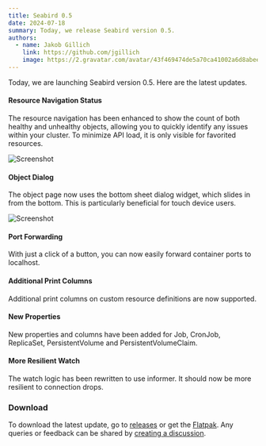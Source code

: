 ```yaml
---
title: Seabird 0.5
date: 2024-07-18
summary: Today, we release Seabird version 0.5.
authors:
  - name: Jakob Gillich
    link: https://github.com/jgillich
    image: https://2.gravatar.com/avatar/43f469474de5a70ca41002a6d8abee0cb24fd75e7c9e236bdeb918f78ded6429?size=256
---
```


Today, we are launching Seabird version 0.5. Here are the latest updates.

#### Resource Navigation Status

The resource navigation has been enhanced to show the count of both healthy and unhealthy objects, allowing you to quickly identify any issues within your cluster. To minimize API load, it is only visible for favorited resources.

![Screenshot](/images/screenshots/0.5-main.png)

#### Object Dialog

The object page now uses the bottom sheet dialog widget, which slides in from the bottom. This is particularly beneficial for touch device users.

![Screenshot](/images/screenshots/0.5-dialog.png)

#### Port Forwarding

With just a click of a button, you can now easily forward container ports to localhost.

#### Additional Print Columns

Additional print columns on custom resource definitions are now supported.

#### New Properties

New properties and columns have been added for Job, CronJob, ReplicaSet, PersistentVolume and PersistentVolumeClaim.

#### More Resilient Watch

The watch logic has been rewritten to use informer. It should now be more resilient to connection drops.

### Download

To download the latest update, go to [releases](https://github.com/getseabird/seabird/releases) or get the [Flatpak](https://flathub.org/apps/dev.skynomads.Seabird). Any queries or feedback can be shared by [creating a discussion](https://github.com/getseabird/seabird/discussions).
